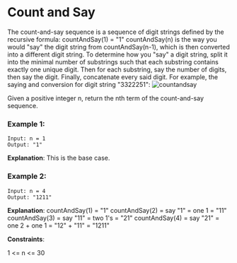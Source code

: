 # Count and Say
The count-and-say sequence is a sequence of digit strings defined by the recursive formula:
countAndSay(1) = "1"
countAndSay(n) is the way you would "say" the digit string from countAndSay(n-1), which is then converted into a different digit string.
To determine how you "say" a digit string, split it into the minimal number of substrings such that each substring contains exactly one unique digit. Then for each substring, say the number of digits, then say the digit. Finally, concatenate every said digit.
For example, the saying and conversion for digit string "3322251":
![countandsay](https://github.com/Haswitha-Ko/PAT_coding/assets/119152181/a0c124b0-8d6f-4ea8-9524-9baaf09c4913)


Given a positive integer n, return the nth term of the count-and-say sequence.

 

### Example 1:
```
Input: n = 1
Output: "1"
```
**Explanation**: This is the base case.
### Example 2:
```
Input: n = 4
Output: "1211"
```
**Explanation**:
countAndSay(1) = "1"
countAndSay(2) = say "1" = one 1 = "11"
countAndSay(3) = say "11" = two 1's = "21"
countAndSay(4) = say "21" = one 2 + one 1 = "12" + "11" = "1211"
 

**Constraints**:

1 <= n <= 30
